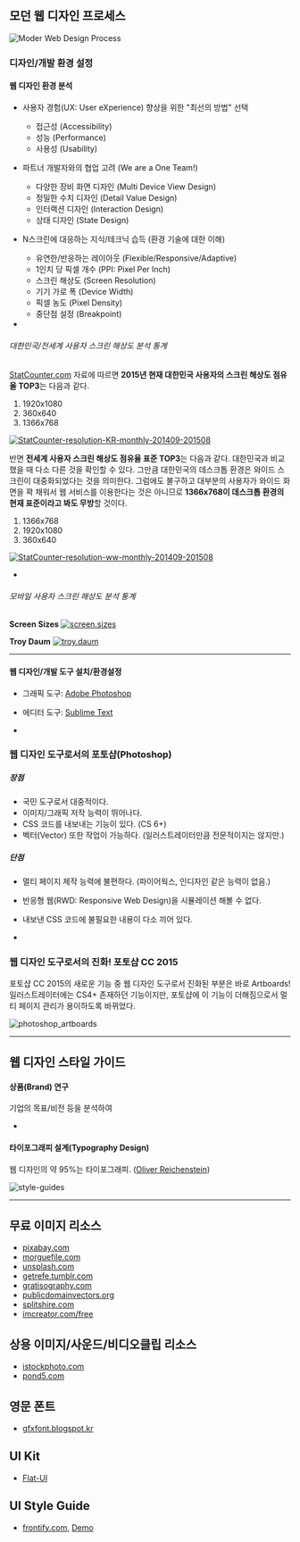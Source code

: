 ## 모던 웹 디자인 프로세스

![Moder Web Design Process](../__assets__/featured_adobe.jpg)

### 디자인/개발 환경 설정

#### 웹 디자인 환경 분석

- 사용자 경험(UX: User eXperience) 향상을 위한 "최선의 방법" 선택
	- 접근성 (Accessibility)
	- 성능 (Performance)
	- 사용성 (Usability)

- 파트너 개발자와의 협업 고려 (We are a One Team!)
	- 다양한 장비 화면 디자인 (Multi Device View Design)
	- 정밀한 수치 디자인 (Detail Value Design)
	- 인터랙션 디자인 (Interaction Design)
	- 상태 디자인 (State Design)

- N스크린에 대응하는 지식/테크닉 습득 (환경 기술에 대한 이해)
	- 유연한/반응하는 레이아웃 (Flexible/Responsive/Adaptive)
	- 1인치 당 픽셀 개수 (PPI: Pixel Per Inch)
	- 스크린 해상도 (Screen Resolution)
	- 기기 가로 폭 (Device Width)
	- 픽셀 농도 (Pixel Density)
	- 중단점 설정 (Breakpoint)

-

###### 대한민국/전세계 사용자 스크린 해상도 분석 통계

[StatCounter.com](http://statcounter.com/) 자료에 따르면 **2015년 현재 대한민국 사용자의 스크린 해상도 점유율 TOP3**는 다음과 같다.

1. 1920x1080
2. 360x640
3. 1366x768

[![StatCounter-resolution-KR-monthly-201409-201508](../__assets__/StatCounter-resolution-KR-monthly-201409-201508.png)](http://gs.statcounter.com/#desktop+mobile+tablet-resolution-KR-monthly-201409-201508)

반면 **전세계 사용자 스크린 해상도 점유율 표준 TOP3**는 다음과 같다. 대한민국과 비교했을 때 다소 다른 것을 확인할 수 있다. 그만큼 대한민국의 데스크톱 환경은 와이드 스크린이 대중화되었다는 것을 의미한다.
그럼에도 불구하고 대부분의 사용자가 와이드 화면을 꽉 채워서 웹 서비스를 이용한다는 것은 아니므로 **1366x768이 데스크톱 환경의 현재 표준이라고 봐도 무방**할 것이다.

1. 1366x768
2. 1920x1080
3. 360x640

[![StatCounter-resolution-ww-monthly-201409-201508](../__assets__/StatCounter-resolution-ww-monthly-201409-201508.png)](http://gs.statcounter.com/#desktop+mobile+tablet-resolution-ww-monthly-201409-201508)

-

###### 모바일 사용자 스크린 해상도 분석 통계

**Screen Sizes**
[![screen.sizes](../__assets__/screen.sizes.png)](http://screensiz.es/phone)

**Troy Daum**
[![troy.daum](../__assets__/troy.daum.png)](http://screensiz.es/phone)

---

#### 웹 디자인/개발 도구 설치/환경설정

- 그래픽 도구: [Adobe Photoshop](http://url.yamoo9.net/pscc2015)
- 에디터 도구: [Sublime Text](http://www.sublimetext.com/3)

-

### 웹 디자인 도구로서의 포토샵(Photoshop)

##### 장점

- 국민 도구로서 대중적이다.
- 이미지/그래픽 저작 능력이 뛰어나다.
- CSS 코드를 내보내는 기능이 있다. (CS 6+)
- 벡터(Vector) 또한 작업이 가능하다. (일러스트레이터만큼 전문적이지는 않지만.)

##### 단점

- 멀티 페이지 제작 능력에 불편하다. (파이어웍스, 인디자인 같은 능력이 없음.)
- 반응형 웹(RWD: Responsive Web Design)을 시뮬레이션 해볼 수 없다.
- 내보낸 CSS 코드에 불필요한 내용이 다소 끼어 있다.

-

### 웹 디자인 도구로서의 진화! 포토샵 CC 2015

포토샵 CC 2015의 새로운 기능 중 웹 디자인 도구로서 진화된 부분은 바로 Artboards!
일러스트레이터에는 CS4+ 존재하던 기능이지만, 포토샵에 이 기능이 더해짐으로서 멀티 페이지 관리가 용이하도록 바뀌었다.

![photoshop_artboards](../__assets__/photoshop_artboards.jpg)


---

## 웹 디자인 스타일 가이드

#### 상품(Brand) 연구

기업의 목표/비전 등을 분석하여

-

#### 타이포그래피 설계(Typography Design)

웹 디자인의 약 95%는 타이포그래피. ([Oliver Reichenstein](https://ia.net/know-how/the-web-is-all-about-typography-period))

![style-guides](assets-github/Style-Guide.png)

---

## 무료 이미지 리소스

- [pixabay.com](https://pixabay.com/)
- [morguefile.com](http://www.morguefile.com/)
- [unsplash.com](https://unsplash.com/)
- [getrefe.tumblr.com](http://getrefe.tumblr.com/)
- [gratisography.com](http://www.gratisography.com/)
- [publicdomainvectors.org](http://publicdomainvectors.org/)
- [splitshire.com](http://www.splitshire.com/)
- [imcreator.com/free](http://www.imcreator.com/free)


## 상용 이미지/사운드/비디오클립 리소스

- [istockphoto.com](http://www.istockphoto.com/)
- [pond5.com](http://www.pond5.com/)


## 영문 폰트

- [gfxfont.blogspot.kr](http://gfxfont.blogspot.kr/)


## UI Kit

- [Flat-UI](http://designmodo.github.io/Flat-UI/)


## UI Style Guide

- [frontify.com](https://frontify.com/styleguide), [Demo](https://brand.frontify.com/d/qAiubNBytHKf/ui-patterns#/getting-started/typography)